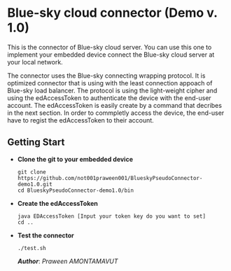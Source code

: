 Blue-sky cloud connector (Demo v. 1.0)
================================
This is the connector of Blue-sky cloud server. You can use this one to implement your embedded device connect the Blue-sky cloud server at your local network.

The connector uses the Blue-sky connecting wrapping protocol. It is optimized connector that is using with the least connection appoach of Blue-sky load balancer. The protocol is using the light-weight cipher and using the edAccessToken to authenticate the device with the end-user account. The edAccessToken is easily create by a command that decribes in the next section. In order to commpletly access the device, the end-user have to regist the edAccessToken to their account.

Getting Start
-------------
- **Clone the git to your embedded device**
  ```shell
  git clone https://github.com/not001praween001/BlueskyPseudoConnector-demo1.0.git
  cd BlueskyPseudoConnector-demo1.0/bin
  ```
  
- **Create the edAccessToken**
  ```shell
  java EDAccessToken [Input your token key do you want to set]
  cd ..
  ```
  
- **Test the connector**
  ```shell
  ./test.sh
  ```
  
  ***Author***: *Praween AMONTAMAVUT*
  
